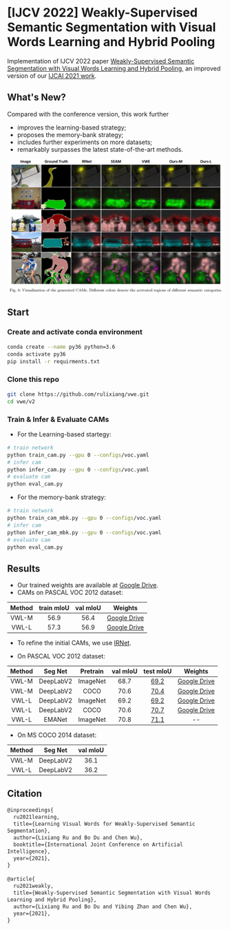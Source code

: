 # [IJCV 2022] Weakly-Supervised Semantic Segmentation with Visual Words Learning and Hybrid Pooling

Implementation of IJCV 2022 paper [Weakly-Supervised Semantic Segmentation with Visual Words Learning and Hybrid Pooling](https://lixiangru.cn/assets/files/vwl.pdf), an improved version of our [IJCAI 2021 work](https://lixiangru.cn/assets/files/vwe.pdf).

## What's New?

Compared with the conference version, this work further

- improves the learning-based strategy;
- proposes the memory-bank strategy;
- includes further experiments on more datasets;
- remarkably surpasses the latest state-of-the-art methods.

<img align="center" src="./figures/vwl.png"/>

## Start

### Create and activate conda environment

```bash
conda create --name py36 python=3.6
conda activate py36
pip install -r requirments.txt
```

### Clone this repo

```bash
git clone https://github.com/rulixiang/vwe.git
cd vwe/v2
```

### Train & Infer & Evaluate CAMs

- For the Learning-based startegy:

```bash
# train network
python train_cam.py --gpu 0 --configs/voc.yaml
# infer cam
python infer_cam.py --gpu 0 --configs/voc.yaml
# evaluate cam
python eval_cam.py
```

- For the memory-bank strategy:

```bash
# train network
python train_cam_mbk.py --gpu 0 --configs/voc.yaml
# infer cam
python infer_cam_mbk.py --gpu 0 --configs/voc.yaml
# evaluate cam
python eval_cam.py
```

## Results

- Our trained weights are available at [Google Drive](https://drive.google.com/drive/folders/1h8Erevo7uQLq56yP-c89za28a0NvxzWG?usp=sharing).
- CAMs on PASCAL VOC 2012 dataset:

| Method | train mIoU | val mIoU |                                              Weights                                               |
|:------:|:----------:|:--------:|:--------------------------------------------------------------------------------------------------:|
| VWL-M  |    56.9    |   56.4   | [Google Drive](https://drive.google.com/file/d/1S-jJiR35U_9a2IP2m9wdgLeotnQOje3Y/view?usp=sharing) |
| VWL-L  |    57.3    |   56.9   | [Google Drive](https://drive.google.com/file/d/1qxTJcodpxTGCK8NLKG3zY7F_bwVKS62E/view?usp=sharing) |

- To refine the initial CAMs, we use [IRNet](https://github.com/jiwoon-ahn/irn).

- On PASCAL VOC 2012 dataset:

| Method |  Seg Net  | Pretrain | val mIoU |                           test mIoU                            |                                              Weights                                               |
|:------:|:---------:|:--------:|:--------:|:--------------------------------------------------------------:|:--------------------------------------------------------------------------------------------------:|
| VWL-M  | DeepLabV2 | ImageNet |   68.7   | [69.2](http://host.robots.ox.ac.uk:8080/anonymous/XJDOJG.html) | [Google Drive](https://drive.google.com/file/d/1UtkjpDk5hdS0lVWGXqdSffjmeQrn-E2V/view?usp=sharing) |
| VWL-M  | DeepLabV2 |   COCO   |   70.6   | [70.4](http://host.robots.ox.ac.uk:8080/anonymous/J00QBG.html) | [Google Drive](https://drive.google.com/file/d/1VGw4rKg3Ex4N-GzjGcGEZQJlev6cKXnS/view?usp=sharing) |
| VWL-L  | DeepLabV2 | ImageNet |   69.2   | [69.2](http://host.robots.ox.ac.uk:8080/anonymous/Y0XECB.html) | [Google Drive](https://drive.google.com/file/d/1tBY3nyuiO9DU6jR40ZABh4EIGq53SrOC/view?usp=sharing) |
| VWL-L  | DeepLabV2 |   COCO   |   70.6   | [70.7](http://host.robots.ox.ac.uk:8080/anonymous/0QVYDO.html) | [Google Drive](https://drive.google.com/file/d/1OrbpPmG5Q1OJr2qczBw13O1-hixGtdGh/view?usp=sharing) |
| VWL-L  |  EMANet   | ImageNet |   70.8   | [71.1](http://host.robots.ox.ac.uk:8080/anonymous/FJJDSP.html) |                                                 --                                                 |

- On MS COCO 2014 dataset:

| Method |  Seg Net  | val mIoU |
|:------:|:---------:|:--------:|
| VWL-M  | DeepLabV2 |   36.1   |
| VWL-L  | DeepLabV2 |   36.2   |

## Citation

```
@inproceedings{
  ru2021learning,
  title={Learning Visual Words for Weakly-Supervised Semantic Segmentation},
  author={Lixiang Ru and Bo Du and Chen Wu},
  booktitle={International Joint Conference on Artificial Intelligence},
  year={2021},
}

@article{
  ru2021weakly,
  title={Weakly-Supervised Semantic Segmentation with Visual Words Learning and Hybrid Pooling},
  author={Lixiang Ru and Bo Du and Yibing Zhan and Chen Wu},
  year={2021},
}
```
